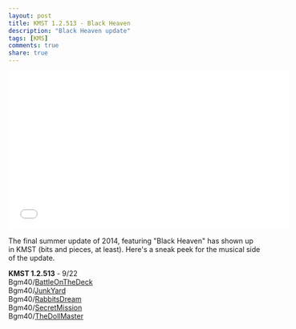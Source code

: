 ```yaml
---
layout: post
title: KMST 1.2.513 - Black Heaven
description: "Black Heaven update"
tags: [KMS]
comments: true
share: true
---
```


<iframe width="560" height="315" src="//www.youtube.com/embed/videoseries?list=PLARr36qkoiWYJGGjBIqUE_fM55M6mL5kX" frameborder="0" allowfullscreen></iframe>

The final summer update of 2014, featuring "Black Heaven" has shown up in KMST (bits and pieces, at least). Here's a sneak peek for the musical side of the update.

<b>KMST 1.2.513</b> - 9/22  
Bgm40/<a href="http://youtu.be/feA6jQxC864">BattleOnTheDeck</a>  
Bgm40/<a href="http://youtu.be/kpcYbzQi3uk">JunkYard</a>  
Bgm40/<a href="http://youtu.be/MbSWDtzDTck">RabbitsDream</a>  
Bgm40/<a href="http://youtu.be/8lmO_tHH3h0">SecretMission</a>  
Bgm40/<a href="http://youtu.be/ym6KQQdL5tE">TheDollMaster</a>  
